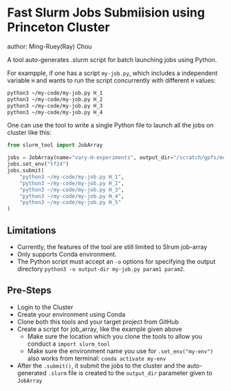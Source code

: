 # Fast Slurm Jobs Submiision using Princeton Cluster
author: Ming-Ruey(Ray) Chou

A tool auto-generates .slurm script for batch launching jobs using Python.

For exampple, if one has a script `my-job.py`, which includes a independent variable `H` and wants to run the script concurrently with different `H` values:

```bash
python3 ~/my-code/my-job.py H_1
python3 ~/my-code/my-job.py H_2
python3 ~/my-code/my-job.py H_3
python3 ~/my-code/my-job.py H_4
```

One can use the tool to write a single Python file to launch all the jobs on cluster like this:
```python
from slurm_tool import JobArray

jobs = JobArray(name="vary-H-experiments", output_dir="/scratch/gpfs/mc4536", node=1, cpus=1, arrays=5, time=0.5)
jobs.set_env("tf24")
jobs.submit(
    "python3 ~/my-code/my-job.py H_1",
    "python3 ~/my-code/my-job.py H_2",
    "python3 ~/my-code/my-job.py H_3",
    "python3 ~/my-code/my-job.py H_4",
    "python3 ~/my-code/my-job.py H_5"
)
```

## Limitations
- Currently, the features of the tool are still limited to Slrum job-array
- Only supports Conda environment.
- The Python script must accept an `-o` options for specifying the output directory `python3 -o output-dir my-job.py param1 param2`.

## Pre-Steps
- Login to the Cluster
- Create your environment using Conda
- Clone both this tools and your target project from GitHub
- Create a script for job_array, like the example given above
    - Make sure the location which you clone the tools to allow you conduct a `import slurm_tool`
    - Make sure the environment name you use for `.set_env("my-env")` also works from terminal: `conda activate my-env`
- After the `.submit()`, it submit the jobs to the cluster and the auto-generated `.slurm` file is created to the `output_dir` parameter given to `JobArray`

